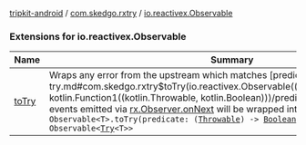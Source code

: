 [tripkit-android](../../index.md) / [com.skedgo.rxtry](../index.md) / [io.reactivex.Observable](./index.md)

### Extensions for io.reactivex.Observable

| Name | Summary |
|---|---|
| [toTry](to-try.md) | Wraps any error from the upstream which matches [predicate](to-try.md#com.skedgo.rxtry$toTry(io.reactivex.Observable((com.skedgo.rxtry.toTry.T)), kotlin.Function1((kotlin.Throwable, kotlin.Boolean)))/predicate) into [Failure](../-failure/index.md) while events emitted via [rx.Observer.onNext](#) will be wrapped into [Success](../-success/index.md).`fun <T> Observable<T>.toTry(predicate: (`[`Throwable`](https://kotlinlang.org/api/latest/jvm/stdlib/kotlin/-throwable/index.html)`) -> `[`Boolean`](https://kotlinlang.org/api/latest/jvm/stdlib/kotlin/-boolean/index.html)` = { true }): Observable<`[`Try`](../-try.md)`<T>>` |
